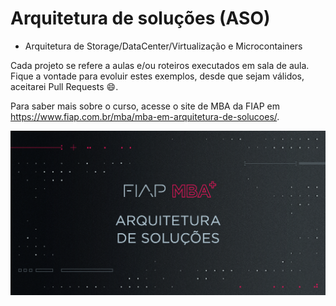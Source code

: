# Arquitetura de soluções (ASO)

 - Arquitetura de Storage/DataCenter/Virtualização e Microcontainers 

Cada projeto se refere a aulas e/ou roteiros executados em sala de aula.
Fique a vontade para evoluir estes exemplos, desde que sejam válidos, aceitarei Pull Requests :smile:.

Para saber mais sobre o curso, acesse o site de MBA da FIAP em https://www.fiap.com.br/mba/mba-em-arquitetura-de-solucoes/.

![FIAP MBA](img/arq-solucoes.png)
